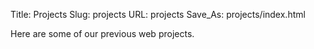 Title: Projects
Slug: projects
URL: projects
Save_As: projects/index.html

Here are some of our previous web projects.